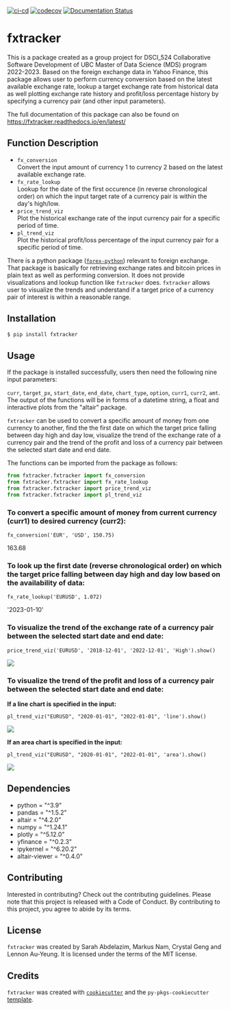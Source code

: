 [![ci-cd](https://github.com/UBC-MDS/fxtracker/actions/workflows/ci-cd.yml/badge.svg?branch=main)](https://github.com/UBC-MDS/fxtracker/actions/workflows/ci-cd.yml) [![codecov](https://codecov.io/gh/UBC-MDS/fxtracker/branch/main/graph/badge.svg?token=N4sBOXKB87)](https://codecov.io/gh/UBC-MDS/fxtracker) [![Documentation Status](https://readthedocs.org/projects/fxtracker/badge/?version=latest)](https://fxtracker.readthedocs.io/en/latest/?badge=latest)

# fxtracker

This is a package created as a group project for DSCI_524 Collaborative Software Development of UBC Master of Data Science (MDS) program 2022-2023. Based on the foreign exchange data in Yahoo Finance, this package allows user to perform currency conversion based on the latest available exchange rate, lookup a target exchange rate from historical data as well plotting exchange rate history and profit/loss percentage history by specifying a currency pair (and other input parameters).

The full documentation of this package can also be found on <https://fxtracker.readthedocs.io/en/latest/>

## Function Description

-   `fx_conversion` <br> Convert the input amount of currency 1 to currency 2 based on the latest available exchange rate.
-   `fx_rate_lookup` <br> Lookup for the date of the first occurence (in reverse chronological order) on which the input target rate of a currency pair is within the day's high/low.
-   `price_trend_viz` <br> Plot the historical exchange rate of the input currency pair for a specific period of time.
-   `pl_trend_viz` <br> Plot the historical profit/loss percentage of the input currency pair for a specific period of time.

There is a python package ([`forex-python`](https://pypi.org/project/forex-python/)) relevant to foreign exchange. That package is basically for retrieving exchange rates and bitcoin prices in plain text as well as performing conversion. It does not provide visualizations and lookup function like `fxtracker` does. `fxtracker` allows user to visualize the trends and understand if a target price of a currency pair of interest is within a reasonable range.

## Installation

```bash
$ pip install fxtracker
```

## Usage

If the package is installed successfully, users then need the following nine input parameters:

`curr`, `target_px`, `start_date`, `end_date`, `chart_type`, `option`, `curr1`, `curr2`, `amt`. The output of the functions will be in forms of a datetime string, a float and interactive plots from the "altair" package.

`fxtracker` can be used to convert a specific amount of money from one currency to another, find the the first date on which the target price falling between day high and day low, visualize the trend of the exchange rate of a currency pair and the trend of the profit and loss of a currency pair between the selected start date and end date.

The functions can be imported from the package as follows:

```python
from fxtracker.fxtracker import fx_conversion
from fxtracker.fxtracker import fx_rate_lookup
from fxtracker.fxtracker import price_trend_viz
from fxtracker.fxtracker import pl_trend_viz
```

### To convert a specific amount of money from current currency (curr1) to desired currency (curr2):

    fx_conversion('EUR', 'USD', 150.75)

163.68

### To look up the first date (reverse chronological order) on which the target price falling between day high and day low based on the availability of data:

    fx_rate_lookup('EURUSD', 1.072)

'2023-01-10'

### To visualize the trend of the exchange rate of a currency pair between the selected start date and end date:

    price_trend_viz('EURUSD', '2018-12-01', '2022-12-01', 'High').show()

![](https://user-images.githubusercontent.com/112665905/215251534-3d452198-23bc-4b42-885c-d76a5ca68f25.png)

### To visualize the trend of the profit and loss of a currency pair between the selected start date and end date:

**If a line chart is specified in the input:**

    pl_trend_viz("EURUSD", "2020-01-01", "2022-01-01", 'line').show()

![](https://user-images.githubusercontent.com/112665905/215251530-8a3cf86f-6854-47b5-b7b4-2ff214e88217.png)

**If an area chart is specified in the input:**

    pl_trend_viz("EURUSD", "2020-01-01", "2022-01-01", 'area').show()

![](https://user-images.githubusercontent.com/112665905/215251527-3381d5de-c776-4b5f-9777-c687b287f089.png)

## Dependencies

-   python = "\^3.9"
-   pandas = "\^1.5.2"
-   altair = "\^4.2.0"
-   numpy = "\^1.24.1"
-   plotly = "\^5.12.0"
-   yfinance = "\^0.2.3"
-   ipykernel = "\^6.20.2"
-   altair-viewer = "\^0.4.0"

## Contributing

Interested in contributing? Check out the contributing guidelines. Please note that this project is released with a Code of Conduct. By contributing to this project, you agree to abide by its terms.

## License

`fxtracker` was created by Sarah Abdelazim, Markus Nam, Crystal Geng and Lennon Au-Yeung. It is licensed under the terms of the MIT license.

## Credits

`fxtracker` was created with [`cookiecutter`](https://cookiecutter.readthedocs.io/en/latest/) and the `py-pkgs-cookiecutter` [template](https://github.com/py-pkgs/py-pkgs-cookiecutter).

```python

```
